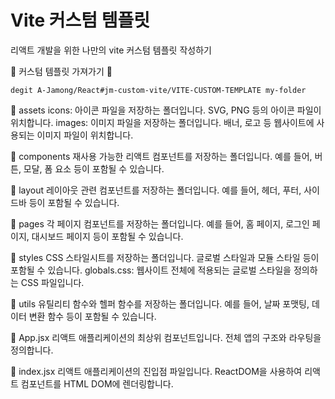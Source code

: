 # Vite 커스텀 템플릿

리액트 개발을 위한 나만의 vite 커스텀 템플릿 작성하기

🚀 커스텀 템플릿 가져가기 🚀
```
degit A-Jamong/React#jm-custom-vite/VITE-CUSTOM-TEMPLATE my-folder
```

📂 assets
icons: 아이콘 파일을 저장하는 폴더입니다. SVG, PNG 등의 아이콘 파일이 위치합니다.
images: 이미지 파일을 저장하는 폴더입니다. 배너, 로고 등 웹사이트에 사용되는 이미지 파일이 위치합니다.

📂 components
재사용 가능한 리액트 컴포넌트를 저장하는 폴더입니다. 예를 들어, 버튼, 모달, 폼 요소 등이 포함될 수 있습니다.

📂 layout
레이아웃 관련 컴포넌트를 저장하는 폴더입니다. 예를 들어, 헤더, 푸터, 사이드바 등이 포함될 수 있습니다.

📂 pages
각 페이지 컴포넌트를 저장하는 폴더입니다. 예를 들어, 홈 페이지, 로그인 페이지, 대시보드 페이지 등이 포함될 수 있습니다.

📂 styles
CSS 스타일시트를 저장하는 폴더입니다. 글로벌 스타일과 모듈 스타일 등이 포함될 수 있습니다.
globals.css: 웹사이트 전체에 적용되는 글로벌 스타일을 정의하는 CSS 파일입니다.

📂 utils
유틸리티 함수와 헬퍼 함수를 저장하는 폴더입니다. 예를 들어, 날짜 포맷팅, 데이터 변환 함수 등이 포함될 수 있습니다.

📜 App.jsx
리액트 애플리케이션의 최상위 컴포넌트입니다. 전체 앱의 구조와 라우팅을 정의합니다.

📜 index.jsx
리액트 애플리케이션의 진입점 파일입니다. ReactDOM을 사용하여 리액트 컴포넌트를 HTML DOM에 렌더링합니다.